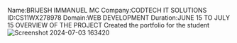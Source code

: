 Name:BRIJESH IMMANUEL MC 
Company:CODTECH IT SOLUTIONS 
ID:CS11WX278978 
Domain:WEB DEVELOPMENT 
Duration:JUNE 15 TO JULY 15
OVERVIEW OF THE PROJECT
 Created the portfolio for the student
 ![Screenshot 2024-07-03 163420](https://github.com/brijeshimmanuel/CODTECH-Task-2/assets/145130709/52debc22-6d39-40d1-93b4-b75bb722c9da)
